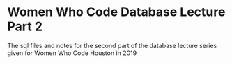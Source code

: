 # Women Who Code Database Lecture Part 2

The sql files and notes for the second part of the database lecture series given for Women Who Code Houston in 2019
